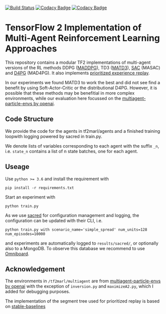 [![Build Status](https://travis-ci.com/JohannesAck/tf2multiagentrl.svg?branch=master)](https://travis-ci.com/JohannesAck/tf2multiagentrl)
[![Codacy Badge](https://api.codacy.com/project/badge/Grade/f047411b259245f28c60095cc8e44250)](https://app.codacy.com/gh/JohannesAck/tf2multiagentrl?utm_source=github.com&utm_medium=referral&utm_content=JohannesAck/tf2multiagentrl&utm_campaign=Badge_Grade)
[![Codacy Badge](https://app.codacy.com/project/badge/Coverage/caf7f96ddc1d4bc6871d3999bfc63ecc)](https://www.codacy.com/gh/JohannesAck/tf2multiagentrl/dashboard?utm_source=github.com&utm_medium=referral&utm_content=JohannesAck/tf2multiagentrl&utm_campaign=Badge_Coverage)

# TensorFlow 2 Implementation of Multi-Agent Reinforcement Learning Approaches 

This repository contains a modular TF2 implementations of multi-agent versions of the RL methods DDPG 
([MADDPG](https://arxiv.org/abs/1706.02275)),
 TD3 ([MATD3](https://arxiv.org/abs/1910.01465)),
 [SAC](https://arxiv.org/abs/1801.01290) (MASAC) and
 [D4PG](https://arxiv.org/abs/1804.08617) (MAD4PG).
 It also implements [prioritized experience replay](https://arxiv.org/abs/1511.05952).
 
 In our experiments we found MATD3 to work the best and did not see find a benefit by using Soft-Actor-Critic
 or the distributional D4PG. However, it is possible that these methods may be benefitial in more
 complex environments, while our evaluation here focussed on the 
 [multiagent-particle-envs by openai](https://github.com/openai/multiagent-particle-envs).

## Code Structure
We provide the code for the agents in tf2marl/agents and a finished training loopwith logging
powered by sacred in train.py.

We denote lists of variables corresponding to each agent with the suffix `_n`, i.e.
`state_n` contains a list of n state batches, one for each agent. 

## Useage

Use `python >= 3.6` and install the requirement with
```
pip install -r requirements.txt
```
Start an experiment with 
```
python train.py
```
As we use [sacred](https://github.com/IDSIA/sacred) for configuration management and logging, 
the configuration can be updated with their CLI, i.e.
```
python train.py with scenario_name='simple_spread' num_units=128 num_episodes=10000
```
and experiments are automatically logged to `results/sacred/`, or optionally also to a MongoDB.
To observe this database we recommend to use [Omniboard](https://github.com/vivekratnavel/omniboard).

 
## Acknowledgement
The environments in `/tf2marl/multiagent` are from [multiagent-particle-envs by openai](https://github.com/openai/multiagent-particle-envs)
with the exception of `inversion.py` and `maximizeA2.py`, which I added for debugging purposes.

The implementation of the segment tree used for prioritized replay is based on 
[stable-baselines](https://github.com/hill-a/stable-baselines)

